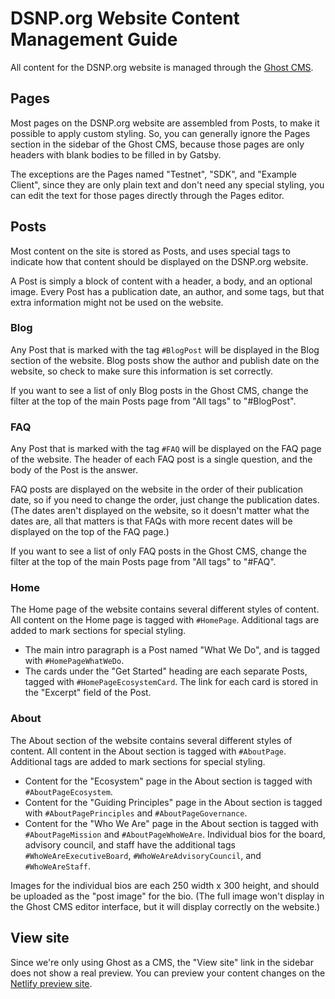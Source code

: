 # DSNP.org Website Content Management Guide

All content for the DSNP.org website is managed through the [Ghost CMS](https://ghost-cms.dsnp.org/ghost/).

## Pages

Most pages on the DSNP.org website are assembled from Posts, to make it possible to apply custom styling. So, you can generally ignore the Pages section in the sidebar of the Ghost CMS, because those pages are only headers with blank bodies to be filled in by Gatsby.

The exceptions are the Pages named "Testnet", "SDK", and "Example Client", since they are only plain text and don't need any special styling, you can edit the text for those pages directly through the Pages editor.

## Posts

Most content on the site is stored as Posts, and uses special tags to indicate how that content should be displayed on the DSNP.org website.

A Post is simply a block of content with a header, a body, and an optional image. Every Post has a publication date, an author, and some tags, but that extra information might not be used on the website.

### Blog

Any Post that is marked with the tag `#BlogPost` will be displayed in the Blog section of the website. Blog posts show the author and publish date on the website, so check to make sure this information is set correctly.

If you want to see a list of only Blog posts in the Ghost CMS, change the filter at the top of the main Posts page from "All tags" to "#BlogPost".

### FAQ

Any Post that is marked with the tag `#FAQ` will be displayed on the FAQ page of the website. The header of each FAQ post is a single question, and the body of the Post is the answer.

FAQ posts are displayed on the website in the order of their publication date, so if you need to change the order, just change the publication dates. (The dates aren't displayed on the website, so it doesn't matter what the dates are, all that matters is that FAQs with more recent dates will be displayed on the top of the FAQ page.)

If you want to see a list of only FAQ posts in the Ghost CMS, change the filter at the top of the main Posts page from "All tags" to "#FAQ".


### Home

The Home page of the website contains several different styles of content. All content on the Home page is tagged with `#HomePage`. Additional tags are added to mark sections for special styling.

 * The main intro paragraph is a Post named "What We Do", and is tagged with `#HomePageWhatWeDo`.
 * The cards under the "Get Started" heading are each separate Posts, tagged with `#HomePageEcosystemCard`. The link for each card is stored in the "Excerpt" field of the Post.

### About

The About section of the website contains several different styles of content. All content in the About section is tagged with `#AboutPage`. Additional tags are added to mark sections for special styling.

 * Content for the "Ecosystem" page in the About section is tagged with `#AboutPageEcosystem`.
 * Content for the "Guiding Principles" page in the About section is tagged with `#AboutPagePrinciples` and `#AboutPageGovernance`.
 * Content for the "Who We Are" page in the About section is tagged with `#AboutPageMission` and `#AboutPageWhoWeAre`. Individual bios for the board, advisory council, and staff have the additional tags `#WhoWeAreExecutiveBoard`, `#WhoWeAreAdvisoryCouncil`, and `#WhoWeAreStaff`.

Images for the individual bios are each 250 width x 300 height, and should be uploaded as the "post image" for the bio. (The full image won't display in the Ghost CMS editor interface, but it will display correctly on the website.)


## View site

Since we're only using Ghost as a CMS, the "View site" link in the sidebar does not show a real preview. You can preview your content changes on the [Netlify preview site](https://friendly-goldberg-7cc494.netlify.app/).
